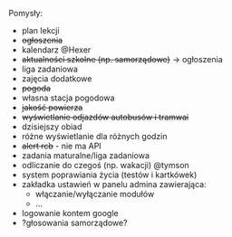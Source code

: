 Pomysły:
- plan lekcji
- ~~ogłoszenia~~ 
- kalendarz @Hexer
- ~~aktualności szkolne (np. samorządowe)~~ -> ogłoszenia
- liga zadaniowa
- zajęcia dodatkowe
- ~~pogoda~~
- własna stacja pogodowa
- ~~jakość powierza~~
- ~~wyświetlanie odjazdów autobusów i tramwai~~
- dzisiejszy obiad
- różne wyświetlanie dla różnych godzin
- ~~alert rcb~~ - nie ma API 
- zadania maturalne/liga zadaniowa
- odliczanie do czegoś (np. wakacji) @tymson
- system poprawiania życia (testów i kartkówek)
- zakładka ustawień w panelu admina zawierająca:
  - włączanie/wyłączanie modułów
  - ...
- logowanie kontem google
- ?głosowania samorządowe?
